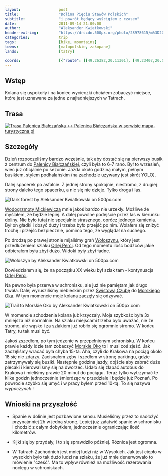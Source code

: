 ```yaml
---
layout:                 post
title:                  "Dolina Pięciu Stawów Polskich"
subtitle:               "i powrót będący wyścigiem z czasem"
date:                   2011-09-14 21:00:00
author:                 "Aleksander Kwiatkowski"
header-ext-img:         "https://drscdn.500px.org/photo/28978615/m%3D2048/d21c602a585eb8e4a4a9e097969bb522"
categories:             trip
tags:                   [hike, mountains]
towns:                  [malopolskie, zakopane]
lands:                  [tatry]

coords:                 [{"route": [[49.26382,20.11301], [49.23407,20.08794], [49.21221,20.04262], [49.21608,20.06674], [49.20116,20.07052], [49.22174,20.09550], [49.23446,20.08726]], "type": "hike"}]
---
```


[wiki-palenica-b]:              https://pl.wikipedia.org/wiki/Palenica_Bia%C5%82cza%C5%84ska
[wiki-wodogrzmoty]:             https://pl.wikipedia.org/wiki/Wodogrzmoty_Mickiewicza
[wiki-dolina]:                  https://pl.wikipedia.org/wiki/Dolina_Pi%C4%99ciu_Staw%C3%B3w_Polskich
[wiki-swistowa]:                https://pl.wikipedia.org/wiki/%C5%9Awistowa_Czuba
[wiki-krzyzne]:                 https://pl.wikipedia.org/wiki/Krzy%C5%BCne
[wiki-woloszyn]:                https://pl.wikipedia.org/wiki/Wo%C5%82oszyn
[wiki-orla-perc]:               https://pl.wikipedia.org/wiki/Orla_Per%C4%87
[wiki-moko]:                    https://pl.wikipedia.org/wiki/Morskie_Oko

Wstęp
-----

Kolana się uspokoiły i na koniec wycieczki chciałem zobaczyć miejsce, które jest uznawane za jedne z najładniejszych w Tatrach.

Trasa
-----

<a href="http://mapa-turystyczna.pl/route/sjf" title="Trasa Palenica Białczańska ↔ Palenica Białczańska w serwisie mapa-turystyczna.pl"><img alt="Trasa Palenica Białczańska ↔ Palenica Białczańska w serwisie mapa-turystyczna.pl" src="http://mapa-turystyczna.pl/images/icon-s.png" /></a>

Szczegóły
---------

Dzień rozpoczeliśmy bardzo wcześnie, tak aby dostać się na pierwszy busik z centrum do [Palenicy Białczańskiej][wiki-palenica-b],
czyli była to 6-7 rano. Był to wrzesień, wiec już oficjalnie po sezonie. Jazda około godziną małym, pełnym busikiem, stylem
podhalańskim (na zachodzie używany jest skrót YOLO).

Dalej spacerek po asfalcie. Z jednej strony spokojnie, niestromo, z drugiej strony daleko tego spacerku, a nic się nie dzieje.
Tylko droga i las.

<div class='pixels-photo'>
  <p>
    <img src='https://drscdn.500px.org/photo/24011973/m%3D900/ea37431470637ec1c866aa6a35ad5a8e' alt='Dark forest by Aleksander Kwiatkowski on 500px.com'>
  </p>
  <a href='https://500px.com/photo/24011973/dark-forest-by-aleksander-kwiatkowski' alt='Dark forest by Aleksander Kwiatkowski on 500px.com'></a>
</div>
<script type='text/javascript' src='https://500px.com/embed.js'></script>

[Wodogrzmoty Mickiewicza][wiki-wodogrzmoty] mnie jakoś bardzo nie urzekły. Możliwe że myślałem, że będzie lepiej. A dalej
powolne podejście przez las w kierunku [doliny][wiki-dolina]. Nie było tutaj nic specjalnie strasznego, oprócz jednego
kamienia. Był on gładki i dosyć duży i trzeba było przejść po nim. Wolałem się zniżyć trochę i przejść bezpiecznie, pomimo tego, że
wyglądał na suchego.

Po drodzę po prawej stronie mijaliśmy grań [Wołoszynu][wiki-woloszyn], który jest przedłużeniem szlaku [Orlej Perci][wiki-orla-perc].
Od tego momentu ilość bodźców jakie odbierałem była zbyt dużo. Widoki były zbyt ładne.

<div class='pixels-photo'>
  <p>
    <img src='https://drscdn.500px.org/photo/24298391/m%3D900/89b7b115d395187cea6d558c8ce79006' alt='Wołoszyn by Aleksander Kwiatkowski on 500px.com'>
  </p>
  <a href='https://500px.com/photo/24298391/wo%C5%82oszyn-by-aleksander-kwiatkowski' alt='Wołoszyn by Aleksander Kwiatkowski on 500px.com'></a>
</div>
<script type='text/javascript' src='https://500px.com/embed.js'></script>

Dowiedziałem się, że na początku XX wieku był szlak tam - kontynuacja [Orlej Perci][wiki-orla-perc].

Na pewno była przerwa w schronisku, ale już nie pamiętam jak długo trwała. Dalej wyrusziliśmy niebieskim przez
[Świstową Czubę][wiki-swistowa] do [Morskiego Oka][wiki-moko]. W tym momencie moje kolana zaczęły się odzywać.

<div class='pixels-photo'>
  <p>
    <img src='https://drscdn.500px.org/photo/30289855/m%3D900/add39e585f56cb878dc779e8ed39eb1d' alt='Trail to Morskie Oko by Aleksander Kwiatkowski on 500px.com'>
  </p>
  <a href='https://500px.com/photo/30289855/trail-to-morskie-oko-by-aleksander-kwiatkowski' alt='Trail to Morskie Oko by Aleksander Kwiatkowski on 500px.com'></a>
</div>
<script type='text/javascript' src='https://500px.com/embed.js'></script>

W momencie schodzenia kolana już krzyczały. Moja szybkośc była 3x mniejsza niż normalnie. Na szlaku miejscami trzeba
było uważać, nie że stromo, ale wąsko i za szlakiem już robiło się ogromnie stromo. W końcu Tatry, tu tak musi być.

Jakoś zszedłem, po tym jedzenie w przepełnionym schronisku. W końcu prawie każdy idzie tam zobaczyć [Morskie Oko][wiki-moko] to i
musi coś zjeść. Jak zaczęliśmy wracać była chyba 15-ta. Aha, czyli do Krakowa na pociąg około 18 się nie zdąrzy. Zacisnąłem zęby
i szedłem w stronę parkingu, gdzie zatrzymywały się buziki. Następnie godzina jazdy, dojście aby zabrać duże plecaki i kierowaliśmy
się na dworzec. Udało się złapać autobus do Krakowa i mieliśmy prawie 20 minut do pociągu. Teraz tylko wytrzymać te kilka godzin
jednocześnie śmierdząc w przedziale i będzie już Poznań. Po powrocie szybko się umyć i w pracy byłem przed 10-tą. To się nazywa
*wypoczynek* !



Wnioski na przyszłość
---------------------

* Spanie w dolinie jest pozbawione sensu. Musieliśmy przez to nadłożyć przynajmniej 2h w jedną stronę. Lepiej już załatwić
  spanie w schronisku i chodzić z całym dobytkiem, jednocześnie ograniczając ilość kilometrów.

* Kijki się by przydały, i to się sprawdziło później. Różnica jest ogromna.

* W Tatrach Zachodnich jest mniej ludzi niż w Wysokich. Jak jest ciepło
  w wysokich było tak dużo ludzi na szlaku, że już mnie denerwowało to mówienie "cześć". Ma to wpływ również na możliwość
  rezerowania noclegu w schroniskach.
